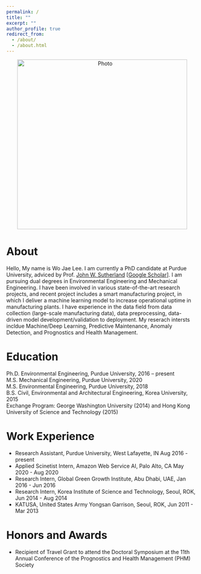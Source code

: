 ```yaml
---
permalink: /
title: ""
excerpt: ""
author_profile: true
redirect_from: 
  - /about/
  - /about.html
---
```


<p align="center">
  <img src="https://wojaelee.github.io/files/wojaelee.jpg?raw=true" alt="Photo" style="width: 450px;"/> 
</p>

# About
Hello, My name is Wo Jae Lee. I am currently a PhD candidate at Purdue University, adviced by Prof. [John W. Sutherland](https://engineering.purdue.edu/LSM/people/jws) [[Google Scholar](https://scholar.google.com/citations?user=_j_0jLYg2kcC&hl=en)]. I am pursuing dual degrees in Environmental Engineering and Mechanical Engineering. I have been involved in various state-of-the-art research projects, and recent project includes a smart manufacturing project, in which I deliver a machine learning model to increase operational uptime in manufacturing plants. I have experience in the data field from data collection (large-scale manufacturing data), data preprocessing, data-driven model development/validation to deployment. My reserach intersts incldue Machine/Deep Learning, Predictive Maintenance, Anomaly Detection, and Prognostics and Health Management.

# Education
Ph.D. Environmental Engineering, Purdue University, 2016 – present\
M.S.  Mechanical Engineering, Purdue University, 2020\
M.S.  Environmental Engineering, Purdue University, 2018\
B.S.  Civil, Environmental and Architectural Engineering, Korea University, 2015\
Exchange Program: George Washington University (2014) and Hong Kong University of Science and Technology (2015)

# Work Experience
 * Research Assistant, Purdue University, West Lafayette, IN Aug 2016 - present
 * Applied Scinetist Intern, Amazon Web Service AI, Palo Alto, CA May 2020 - Aug 2020
 * Research Intern, Global Green Growth Institute, Abu Dhabi, UAE, Jan 2016 - Jun 2016
 * Research Intern, Korea Institute of Science and Technology, Seoul, ROK, Jun 2014 - Aug 2014
 * KATUSA, United States Army Yongsan Garrison, Seoul, ROK, Jun 2011 - Mar 2013

# Honors and Awards
 * Recipient of Travel Grant to attend the Doctoral Symposium at the 11th Annual Conference of the Prognostics and Health Management (PHM) Society


